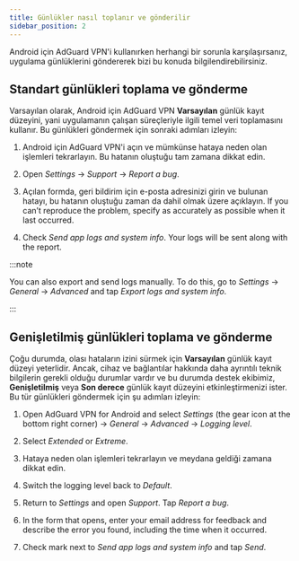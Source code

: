 ```yaml
---
title: Günlükler nasıl toplanır ve gönderilir
sidebar_position: 2
---
```


Android için AdGuard VPN'i kullanırken herhangi bir sorunla karşılaşırsanız, uygulama günlüklerini göndererek bizi bu konuda bilgilendirebilirsiniz.

## Standart günlükleri toplama ve gönderme

Varsayılan olarak, Android için AdGuard VPN **Varsayılan** günlük kayıt düzeyini, yani uygulamanın çalışan süreçleriyle ilgili temel veri toplamasını kullanır. Bu günlükleri göndermek için sonraki adımları izleyin:

1. Android için AdGuard VPN'i açın ve mümkünse hataya neden olan işlemleri tekrarlayın. Bu hatanın oluştuğu tam zamana dikkat edin.

1. Open *Settings* → *Support* → *Report a bug*.

1. Açılan formda, geri bildirim için e-posta adresinizi girin ve bulunan hatayı, bu hatanın oluştuğu zaman da dahil olmak üzere açıklayın. If you can’t reproduce the problem, specify as accurately as possible when it last occurred.

1. Check *Send app logs and system info*. Your logs will be sent along with the report.

:::note

You can also export and send logs manually. To do this, go to *Settings* → *General* → *Advanced* and tap *Export logs and system info*.

:::

## Genişletilmiş günlükleri toplama ve gönderme

Çoğu durumda, olası hataların izini sürmek için **Varsayılan** günlük kayıt düzeyi yeterlidir. Ancak, cihaz ve bağlantılar hakkında daha ayrıntılı teknik bilgilerin gerekli olduğu durumlar vardır ve bu durumda destek ekibimiz, **Genişletilmiş** veya **Son derece** günlük kayıt düzeyini etkinleştirmenizi ister. Bu tür günlükleri göndermek için şu adımları izleyin:

1. Open AdGuard VPN for Android and select *Settings* (the gear icon at the bottom right corner) → *General* → *Advanced* → *Logging level*.

1. Select *Extended* or *Extreme*.

1. Hataya neden olan işlemleri tekrarlayın ve meydana geldiği zamana dikkat edin.

1. Switch the logging level back to *Default*.

1. Return to *Settings* and open *Support*. Tap *Report a bug*.

1. In the form that opens, enter your email address for feedback and describe the error you found, including the time when it occurred.

1. Check mark next to *Send app logs and system info* and tap *Send*.
